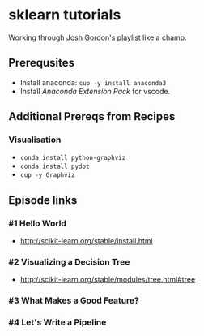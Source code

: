 # sklearn tutorials

Working through [Josh Gordon's playlist](https://www.youtube.com/playlist?list=PLOU2XLYxmsIIuiBfYad6rFYQU_jL2ryal) like a champ.

## Prerequsites

- Install anaconda: `cup -y install anaconda3`
- Install _Anaconda Extension Pack_ for vscode.

## Additional Prereqs from Recipes

### Visualisation

- `conda install python-graphviz`
- `conda install pydot`
- `cup -y Graphviz`

## Episode links

### #1 Hello World

- <http://scikit-learn.org/stable/install.html>

### #2 Visualizing a Decision Tree

- <http://scikit-learn.org/stable/modules/tree.html#tree>

### #3 What Makes a Good Feature?

### #4 Let's Write a Pipeline
